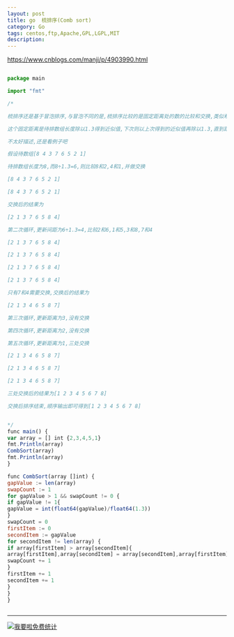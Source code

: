 ```yaml
---
layout: post
title: go  梳排序(Comb sort) 
category: Go
tags: centos,ftp,Apache,GPL,LGPL,MIT
description: 
---
```


https://www.cnblogs.com/manji/p/4903990.html

```javascript

package main

import "fmt"

/*

梳排序还是基于冒泡排序,与冒泡不同的是,梳排序比较的是固定距离处的数的比较和交换,类似希尔那样

这个固定距离是待排数组长度除以1.3得到近似值,下次则以上次得到的近似值再除以1.3,直到距离小至3时,以1递减

不太好描述,还是看例子吧

假设待数组[8 4 3 7 6 5 2 1]

待排数组长度为8,而8÷1.3=6,则比较8和2,4和1,并做交换

[8 4 3 7 6 5 2 1]

[8 4 3 7 6 5 2 1]

交换后的结果为

[2 1 3 7 6 5 8 4]

第二次循环,更新间距为6÷1.3=4,比较2和6,1和5,3和8,7和4

[2 1 3 7 6 5 8 4]

[2 1 3 7 6 5 8 4]

[2 1 3 7 6 5 8 4]

[2 1 3 7 6 5 8 4]

只有7和4需要交换,交换后的结果为

[2 1 3 4 6 5 8 7]

第三次循环,更新距离为3,没有交换

第四次循环,更新距离为2,没有交换

第五次循环,更新距离为1,三处交换

[2 1 3 4 6 5 8 7]

[2 1 3 4 6 5 8 7]

[2 1 3 4 6 5 8 7]

三处交换后的结果为[1 2 3 4 5 6 7 8]

交换后排序结束,顺序输出即可得到[1 2 3 4 5 6 7 8]


*/
func main() {
var array = [] int {2,3,4,5,1}
fmt.Println(array)
CombSort(array)
fmt.Println(array)
}

func CombSort(array []int) {
gapValue := len(array)
swapCount := 1
for gapValue > 1 && swapCount != 0 {
if gapValue != 1{
gapValue = int(float64(gapValue)/float64(1.3))
}
swapCount = 0
firstItem := 0
secondItem := gapValue
for secondItem != len(array) {
if array[firstItem] > array[secondItem]{
array[firstItem],array[secondItem] = array[secondItem],array[firstItem]
swapCount += 1
}
firstItem += 1
secondItem += 1
}
}
}



```

---


<script language="javascript" type="text/javascript" src="//js.users.51.la/19176892.js"></script>
<noscript><a href="//www.51.la/?19176892" target="_blank"><img alt="&#x6211;&#x8981;&#x5566;&#x514D;&#x8D39;&#x7EDF;&#x8BA1;" src="//img.users.51.la/19176892.asp" style="border:none" /></a></noscript>

